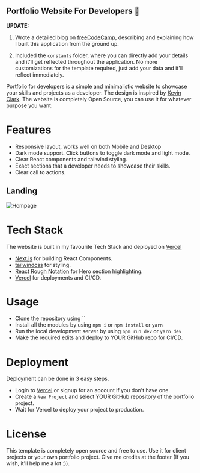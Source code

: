 ## Portfolio Website For Developers 💯

**UPDATE:**


1. Wrote a detailed blog on [freeCodeCamp](https://www.freecodecamp.org/news/how-to-build-a-portfolio-site-with-nextjs-tailwindcss/), describing and explaining how I built this application from the ground up.

2. Included the `constants` folder, where you can directly add your details and it'll get reflected throughout the application. No more customizations for the template required, just add your data and it'll reflect immediately.

Portfolio for developers is a simple and minimalistic website to showcase your skills and projects as a developer. The design is inspired by [Kevin Clark](https://kevinclark.ca). The website is completely Open Source, you can use it for whatever purpose you want.



# Features

- Responsive layout, works well on both Mobile and Desktop
- Dark mode support. Click buttons to toggle dark mode and light mode.
- Clear React components and tailwind styling.
- Exact sections that a developer needs to showcase their skills.
- Clear call to actions.


## Landing

![Hompage](https://github.com/manuarora700/simple-developer-portfolio-website/blob/main/demo-images/home.png)


# Tech Stack

The website is built in my favourite Tech Stack and deployed on [Vercel](https://vercel.com)

- [Next.js](https://nextjs.org) for building React Components.
- [tailwindcss](https://tailwindcss.com) for styling.
- [React Rough Notation](https://roughnotation.com) for Hero section highlighting.
- [Vercel](https://vercel.com) for deployments and CI/CD.

# Usage

- Clone the repository using ``
- Install all the modules by using `npm i` or `npm install` or `yarn`
- Run the local development server by using `npm run dev` or `yarn dev`
- Make the required edits and deploy to YOUR GitHub repo for CI/CD.

# Deployment

Deployment can be done in 3 easy steps.

- Login to [Vercel](https://vercel.com) or signup for an account if you don't have one.
- Create a `New Project` and select YOUR GitHub repository of the portfolio project.
- Wait for Vercel to deploy your project to production.

# License

This template is completely open source and free to use. Use it for client projects or your own portfolio project. Give me credits at the footer (If you wish, it'll help me a lot :)).

